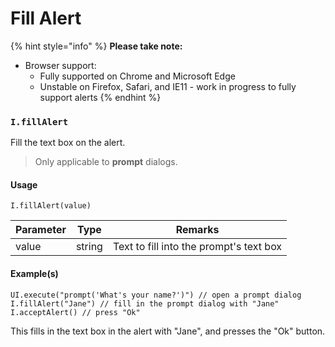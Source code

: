 # Fill Alert

{% hint style="info" %}
**Please take note:**

* Browser support:
  * Fully supported on Chrome and Microsoft Edge
  * Unstable on Firefox, Safari, and IE11 - work in progress to fully support alerts
{% endhint %}

### `I.fillAlert` <a href="#ifillalert" id="ifillalert"></a>

Fill the text box on the alert.

> Only applicable to **prompt** dialogs.

#### Usage <a href="#usage" id="usage"></a>

```
I.fillAlert(value)
```

| Parameter | Type   | Remarks                                 |
| --------- | ------ | --------------------------------------- |
| value     | string | Text to fill into the prompt's text box |

#### Example(s) <a href="#examples" id="examples"></a>

```
UI.execute("prompt('What's your name?')") // open a prompt dialog
I.fillAlert("Jane") // fill in the prompt dialog with "Jane"
I.acceptAlert() // press "Ok"
```

This fills in the text box in the alert with "Jane", and presses the "Ok" button.
